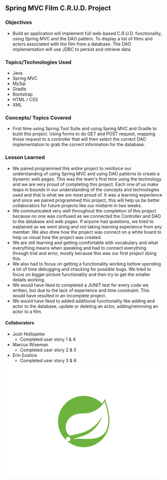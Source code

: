## Spring MVC Film C.R.U.D. Project

### Objectives

+ Build an application will implement full web-based C.R.U.D. functionality, using Spring MVC and the DAO pattern. 
 To display a list of films and actors associated with the film from a database. The DAO implementation will use JDBC to persist and retrieve data.

### Topics/Technologies Used

+ Java 
+ Spring MVC
+ MySql
+ Gradle
+ Bootstrap
+ HTML / CSS
+ XML

### Concepts/ Topics Covered
 
 + First time using Spring Tool Suite and using Spring MVC and Gradle to build this project. Using forms to do GET and POST request, 
  mapping those request to a controller that will then select the correct DAO implementation to grab the correct information for the database. 


### Lesson Learned
 + We paired programmed this entire project to reinforce our understanding of using Spring MVC and using DAO patterns to create a dynamic web pages.
 This was the team's first time using the technology and we are very proud of completing this project. Each one of us make leaps in bounds in our
 understanding of the concepts and technologies used and that is what we are most proud of. It was a learning experience and since we paired programmed
 this project, this will help us be better collaborators for future projects like our midterm in two weeks.
 + We communicated very well throughout the completion of this project because no one was confused as we connected the Controller and DAO to the database and web pages.
 If anyone had questions, we tried to explained as we went along and not taking learning experience from any member. We also drew how the project was connect on
 a white board to help us visual how the project was created. 
 + We are still learning and getting comfortable with vocabulary and what everything means when speaking and had to connect everything through trial and error,
  mostly because this was our first project doing this.
 + We also had to focus on getting a functionality working before spending a lot of time debugging and checking for possible bugs. We tried to focus on bigger picture
 functionality and then try to get the smaller details working.
 + We would have liked to completed a JUNIT test for every code we written, but due to the lack of experience and time constraint. This would have resulted in an incomplete project.
 + We would have liked to added additional functionality like adding and actor to the database, update or deleting an actor, adding/removing an actor to a film.
 
 
#### Collaborators

* Josh Hollopeter
	+ Completed user story 1 & 4
* Marcus Wiseman
	+ Completed user story 2 & 5
* Erin Eustice
	+ Completed user story 3 & 6



![GitHub Logo](/WebContent/images/Spring_Framework_logo_01.png)



